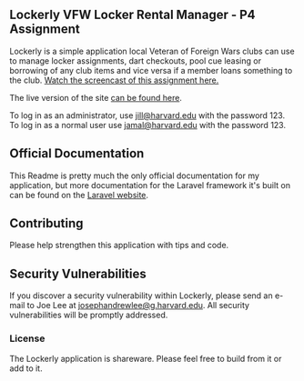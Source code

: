 ## Lockerly VFW Locker Rental Manager - P4 Assignment

Lockerly is a simple application local Veteran of Foreign Wars clubs can use to manage locker assignments, dart checkouts, pool cue leasing or borrowing of any club items and vice versa if a member loans something to the club. [Watch the screencast of this assignment here.](https://lookback.io/watch/QJmZ5nxjAjGF3CjFh)

The live version of the site [can be found here](http://p4.josephandrewlee.com).

To log in as an administrator, use jill@harvard.edu with the password 123. To log in as a normal user use jamal@harvard.edu with the password 123.

## Official Documentation

This Readme is pretty much the only official documentation for my application, but more documentation for the Laravel framework it's built on can be found on the [Laravel website](http://laravel.com/docs).

## Contributing

Please help strengthen this application with tips and code.

## Security Vulnerabilities

If you discover a security vulnerability within Lockerly, please send an e-mail to Joe Lee at josephandrewlee@g.harvard.edu. All security vulnerabilities will be promptly addressed.

### License

The Lockerly application is shareware. Please feel free to build from it or add to it.
